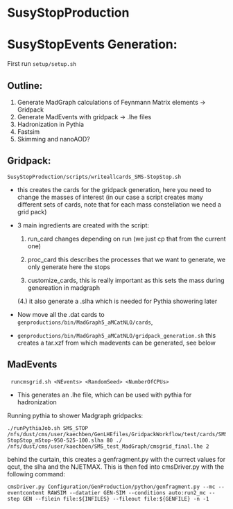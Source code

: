 # SusyStopProduction
# SusyStopEvents Generation:
First run `setup/setup.sh`
 ## Outline:
 1. Generate MadGraph calculations of Feynmann Matrix elements -> Gridpack
 2. Generate MadEvents with gridpack -> .lhe files
 3. Hadronization in Pythia
 4. Fastsim 
 5. Skimming and nanoAOD?
 

## Gridpack:

`SusyStopProduction/scripts/writeallcards_SMS-StopStop.sh`

*  this creates the cards for the gridpack generation, here you need to change the masses of interest (in our case a script creates many different sets of cards, note that for each mass constellation we need a grid pack)
* 3 main ingredients are created with the script:
	1.  run_card changes depending on run (we just cp that from the current one)
	2. proc_card this describes the processes that we want to generate, we only generate here the stops

	3. customize_cards, this is really important as this sets the mass during genereation in madgraph

	(4.) it also generate a .slha which is needed for Pythia showering later
* Now move all the .dat cards to `genproductions/bin/MadGraph5_aMCatNLO/cards`, 
* `genproductions/bin/MadGraph5_aMCatNLO/gridpack_generation.sh`
 this creates a tar.xzf from which madevents can be generated, see below
## MadEvents 
 
`runcmsgrid.sh <NEvents> <RandomSeed> <NumberOfCPUs>`
* This generates an .lhe file, which can be used with pythia for hadronization

Running pythia to shower Madgraph gridpacks:

```
./runPythiaJob.sh SMS_STOP /nfs/dust/cms/user/kaechben/GenLHEfiles/GridpackWorkflow/test/cards/SMS-StopStop_mStop-950-525-100.slha 80 ./ /nfs/dust/cms/user/kaechben/SMS_test_MadGraph/cmsgrid_final.lhe 2

```
behind the curtain, this creates a genfragment.py with the currect values for qcut, the slha and the NJETMAX. This is then fed into cmsDriver.py with the following command:
```
cmsDriver.py Configuration/GenProduction/python/genfragment.py --mc --eventcontent RAWSIM --datatier GEN-SIM --conditions auto:run2_mc --step GEN --filein file:${INFILES} --fileout file:${GENFILE} -n -1
````


